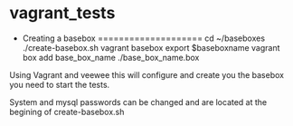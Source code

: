 vagrant_tests
=============

* Creating a basebox
====================
cd ~/baseboxes
./create-basebox.sh
vagrant basebox export $baseboxname
vagrant box add base_box_name ./base_box_name.box 

Using Vagrant and veewee this will configure and create you the basebox you need to start the tests.

System and mysql passwords can be changed and are located at the begining of create-basebox.sh
